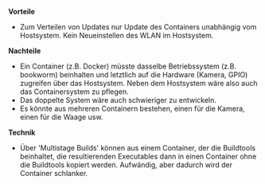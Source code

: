 <!--keywords[Container,Docker]-->
**Vorteile**
- Zum Verteilen von Updates nur Update des Containers unabhängig vom Hostsystem. Kein Neueinstellen des WLAN im Hostsystem.

**Nachteile**
- Ein Container (z.B. Docker) müsste dasselbe Betriebssystem (z.B. bookworm) beinhalten und letztlich auf die Hardware (Kamera, GPIO) zugreifen über das Hostsystem. Neben dem Hostsystem wäre also auch das Containersystem zu pflegen.
- Das doppelte System wäre auch schwieriger zu entwickeln.
- Es könnte aus mehreren Containern bestehen, einen für die Kamera, einen für die Waage usw.

**Technik**
- Über 'Multistage Builds' können aus einem Container, der die Buildtools beinhaltet, die resultierenden Executables dann in einen Container ohne die Buildtools kopiert werden. Aufwändig, aber dadurch wird der Container schlanker.